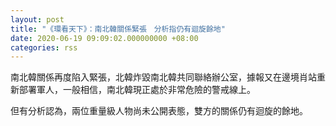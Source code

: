 ```yaml
---
layout: post
title: "《環看天下》：南北韓關係緊張　分析指仍有迴旋餘地"
date: 2020-06-19 09:09:02.000000000 +08:00
categories: rss
---
```


南北韓關係再度陷入緊張，北韓炸毀南北韓共同聯絡辦公室，據報又在邊境肖站重新部署軍人，一般相信，南北韓現正處於非常危險的警戒線上。

但有分析認為，兩位重量級人物尚未公開表態，雙方的關係仍有迴旋的餘地。
